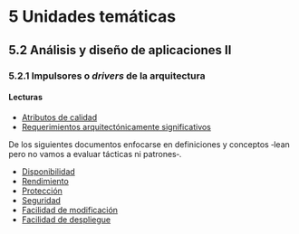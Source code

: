# 5 Unidades temáticas

## 5.2 Análisis y diseño de aplicaciones II

### 5.2.1 Impulsores o *drivers* de la arquitectura

#### Lecturas

* [Atributos de calidad](/4_Conceptos/4_Atributo_de_calidad.md)
* [Requerimientos arquitectónicamente
  significativos](/4_Conceptos/4_Requerimiento_arquitectonicamente_significativo.md)

De los siguientes documentos enfocarse en definiciones y conceptos ‑lean pero no
vamos a evaluar tácticas ni patrones‑.

* [Disponibilidad](/4_Conceptos/4_Disponibilidad.md)
* [Rendimiento](/4_Conceptos/4_Rendimiento.md)
* [Protección](/4_Conceptos/4_Proteccion.md)
* [Seguridad](/4_Conceptos/4_Seguridad.md)
* [Facilidad de modificación](/4_Conceptos/4_Facilidad_de_modificacion.md)
* [Facilidad de despliegue](/4_Conceptos/4_Facilidad_de_despliegue.md)

